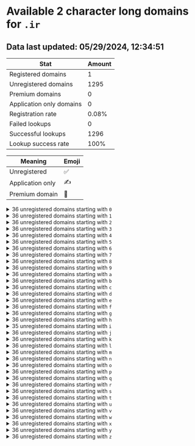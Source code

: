# Available 2 character long domains for `.ir`

## Data last updated: 05/29/2024, 12:34:51

|Stat|Amount|
|--|--|
|Registered domains|1|
|Unregistered domains|1295|
|Premium domains|0|
|Application only domains|0|
|Registration rate|0.08%|
|Failed lookups|0|
|Successful lookups|1296|
|Lookup success rate|100%|


|Meaning|Emoji|
|--|--|
|Unregistered|:white_check_mark:|
|Application only|:writing_hand:|
|Premium domain|:gem:|

<details>
<summary>36 unregistered domains starting with <bold><code>0</code></bold></summary>

|Type|Domain|
|--|--|
|:white_check_mark:|`00.ir`|
|:white_check_mark:|`01.ir`|
|:white_check_mark:|`02.ir`|
|:white_check_mark:|`03.ir`|
|:white_check_mark:|`04.ir`|
|:white_check_mark:|`05.ir`|
|:white_check_mark:|`06.ir`|
|:white_check_mark:|`07.ir`|
|:white_check_mark:|`08.ir`|
|:white_check_mark:|`09.ir`|
|:white_check_mark:|`0a.ir`|
|:white_check_mark:|`0b.ir`|
|:white_check_mark:|`0c.ir`|
|:white_check_mark:|`0d.ir`|
|:white_check_mark:|`0e.ir`|
|:white_check_mark:|`0f.ir`|
|:white_check_mark:|`0g.ir`|
|:white_check_mark:|`0h.ir`|
|:white_check_mark:|`0i.ir`|
|:white_check_mark:|`0j.ir`|
|:white_check_mark:|`0k.ir`|
|:white_check_mark:|`0l.ir`|
|:white_check_mark:|`0m.ir`|
|:white_check_mark:|`0n.ir`|
|:white_check_mark:|`0o.ir`|
|:white_check_mark:|`0p.ir`|
|:white_check_mark:|`0q.ir`|
|:white_check_mark:|`0r.ir`|
|:white_check_mark:|`0s.ir`|
|:white_check_mark:|`0t.ir`|
|:white_check_mark:|`0u.ir`|
|:white_check_mark:|`0v.ir`|
|:white_check_mark:|`0w.ir`|
|:white_check_mark:|`0x.ir`|
|:white_check_mark:|`0y.ir`|
|:white_check_mark:|`0z.ir`|
</details>
<details>
<summary>36 unregistered domains starting with <bold><code>1</code></bold></summary>

|Type|Domain|
|--|--|
|:white_check_mark:|`10.ir`|
|:white_check_mark:|`11.ir`|
|:white_check_mark:|`12.ir`|
|:white_check_mark:|`13.ir`|
|:white_check_mark:|`14.ir`|
|:white_check_mark:|`15.ir`|
|:white_check_mark:|`16.ir`|
|:white_check_mark:|`17.ir`|
|:white_check_mark:|`18.ir`|
|:white_check_mark:|`19.ir`|
|:white_check_mark:|`1a.ir`|
|:white_check_mark:|`1b.ir`|
|:white_check_mark:|`1c.ir`|
|:white_check_mark:|`1d.ir`|
|:white_check_mark:|`1e.ir`|
|:white_check_mark:|`1f.ir`|
|:white_check_mark:|`1g.ir`|
|:white_check_mark:|`1h.ir`|
|:white_check_mark:|`1i.ir`|
|:white_check_mark:|`1j.ir`|
|:white_check_mark:|`1k.ir`|
|:white_check_mark:|`1l.ir`|
|:white_check_mark:|`1m.ir`|
|:white_check_mark:|`1n.ir`|
|:white_check_mark:|`1o.ir`|
|:white_check_mark:|`1p.ir`|
|:white_check_mark:|`1q.ir`|
|:white_check_mark:|`1r.ir`|
|:white_check_mark:|`1s.ir`|
|:white_check_mark:|`1t.ir`|
|:white_check_mark:|`1u.ir`|
|:white_check_mark:|`1v.ir`|
|:white_check_mark:|`1w.ir`|
|:white_check_mark:|`1x.ir`|
|:white_check_mark:|`1y.ir`|
|:white_check_mark:|`1z.ir`|
</details>
<details>
<summary>36 unregistered domains starting with <bold><code>2</code></bold></summary>

|Type|Domain|
|--|--|
|:white_check_mark:|`20.ir`|
|:white_check_mark:|`21.ir`|
|:white_check_mark:|`22.ir`|
|:white_check_mark:|`23.ir`|
|:white_check_mark:|`24.ir`|
|:white_check_mark:|`25.ir`|
|:white_check_mark:|`26.ir`|
|:white_check_mark:|`27.ir`|
|:white_check_mark:|`28.ir`|
|:white_check_mark:|`29.ir`|
|:white_check_mark:|`2a.ir`|
|:white_check_mark:|`2b.ir`|
|:white_check_mark:|`2c.ir`|
|:white_check_mark:|`2d.ir`|
|:white_check_mark:|`2e.ir`|
|:white_check_mark:|`2f.ir`|
|:white_check_mark:|`2g.ir`|
|:white_check_mark:|`2h.ir`|
|:white_check_mark:|`2i.ir`|
|:white_check_mark:|`2j.ir`|
|:white_check_mark:|`2k.ir`|
|:white_check_mark:|`2l.ir`|
|:white_check_mark:|`2m.ir`|
|:white_check_mark:|`2n.ir`|
|:white_check_mark:|`2o.ir`|
|:white_check_mark:|`2p.ir`|
|:white_check_mark:|`2q.ir`|
|:white_check_mark:|`2r.ir`|
|:white_check_mark:|`2s.ir`|
|:white_check_mark:|`2t.ir`|
|:white_check_mark:|`2u.ir`|
|:white_check_mark:|`2v.ir`|
|:white_check_mark:|`2w.ir`|
|:white_check_mark:|`2x.ir`|
|:white_check_mark:|`2y.ir`|
|:white_check_mark:|`2z.ir`|
</details>
<details>
<summary>36 unregistered domains starting with <bold><code>3</code></bold></summary>

|Type|Domain|
|--|--|
|:white_check_mark:|`30.ir`|
|:white_check_mark:|`31.ir`|
|:white_check_mark:|`32.ir`|
|:white_check_mark:|`33.ir`|
|:white_check_mark:|`34.ir`|
|:white_check_mark:|`35.ir`|
|:white_check_mark:|`36.ir`|
|:white_check_mark:|`37.ir`|
|:white_check_mark:|`38.ir`|
|:white_check_mark:|`39.ir`|
|:white_check_mark:|`3a.ir`|
|:white_check_mark:|`3b.ir`|
|:white_check_mark:|`3c.ir`|
|:white_check_mark:|`3d.ir`|
|:white_check_mark:|`3e.ir`|
|:white_check_mark:|`3f.ir`|
|:white_check_mark:|`3g.ir`|
|:white_check_mark:|`3h.ir`|
|:white_check_mark:|`3i.ir`|
|:white_check_mark:|`3j.ir`|
|:white_check_mark:|`3k.ir`|
|:white_check_mark:|`3l.ir`|
|:white_check_mark:|`3m.ir`|
|:white_check_mark:|`3n.ir`|
|:white_check_mark:|`3o.ir`|
|:white_check_mark:|`3p.ir`|
|:white_check_mark:|`3q.ir`|
|:white_check_mark:|`3r.ir`|
|:white_check_mark:|`3s.ir`|
|:white_check_mark:|`3t.ir`|
|:white_check_mark:|`3u.ir`|
|:white_check_mark:|`3v.ir`|
|:white_check_mark:|`3w.ir`|
|:white_check_mark:|`3x.ir`|
|:white_check_mark:|`3y.ir`|
|:white_check_mark:|`3z.ir`|
</details>
<details>
<summary>36 unregistered domains starting with <bold><code>4</code></bold></summary>

|Type|Domain|
|--|--|
|:white_check_mark:|`40.ir`|
|:white_check_mark:|`41.ir`|
|:white_check_mark:|`42.ir`|
|:white_check_mark:|`43.ir`|
|:white_check_mark:|`44.ir`|
|:white_check_mark:|`45.ir`|
|:white_check_mark:|`46.ir`|
|:white_check_mark:|`47.ir`|
|:white_check_mark:|`48.ir`|
|:white_check_mark:|`49.ir`|
|:white_check_mark:|`4a.ir`|
|:white_check_mark:|`4b.ir`|
|:white_check_mark:|`4c.ir`|
|:white_check_mark:|`4d.ir`|
|:white_check_mark:|`4e.ir`|
|:white_check_mark:|`4f.ir`|
|:white_check_mark:|`4g.ir`|
|:white_check_mark:|`4h.ir`|
|:white_check_mark:|`4i.ir`|
|:white_check_mark:|`4j.ir`|
|:white_check_mark:|`4k.ir`|
|:white_check_mark:|`4l.ir`|
|:white_check_mark:|`4m.ir`|
|:white_check_mark:|`4n.ir`|
|:white_check_mark:|`4o.ir`|
|:white_check_mark:|`4p.ir`|
|:white_check_mark:|`4q.ir`|
|:white_check_mark:|`4r.ir`|
|:white_check_mark:|`4s.ir`|
|:white_check_mark:|`4t.ir`|
|:white_check_mark:|`4u.ir`|
|:white_check_mark:|`4v.ir`|
|:white_check_mark:|`4w.ir`|
|:white_check_mark:|`4x.ir`|
|:white_check_mark:|`4y.ir`|
|:white_check_mark:|`4z.ir`|
</details>
<details>
<summary>36 unregistered domains starting with <bold><code>5</code></bold></summary>

|Type|Domain|
|--|--|
|:white_check_mark:|`50.ir`|
|:white_check_mark:|`51.ir`|
|:white_check_mark:|`52.ir`|
|:white_check_mark:|`53.ir`|
|:white_check_mark:|`54.ir`|
|:white_check_mark:|`55.ir`|
|:white_check_mark:|`56.ir`|
|:white_check_mark:|`57.ir`|
|:white_check_mark:|`58.ir`|
|:white_check_mark:|`59.ir`|
|:white_check_mark:|`5a.ir`|
|:white_check_mark:|`5b.ir`|
|:white_check_mark:|`5c.ir`|
|:white_check_mark:|`5d.ir`|
|:white_check_mark:|`5e.ir`|
|:white_check_mark:|`5f.ir`|
|:white_check_mark:|`5g.ir`|
|:white_check_mark:|`5h.ir`|
|:white_check_mark:|`5i.ir`|
|:white_check_mark:|`5j.ir`|
|:white_check_mark:|`5k.ir`|
|:white_check_mark:|`5l.ir`|
|:white_check_mark:|`5m.ir`|
|:white_check_mark:|`5n.ir`|
|:white_check_mark:|`5o.ir`|
|:white_check_mark:|`5p.ir`|
|:white_check_mark:|`5q.ir`|
|:white_check_mark:|`5r.ir`|
|:white_check_mark:|`5s.ir`|
|:white_check_mark:|`5t.ir`|
|:white_check_mark:|`5u.ir`|
|:white_check_mark:|`5v.ir`|
|:white_check_mark:|`5w.ir`|
|:white_check_mark:|`5x.ir`|
|:white_check_mark:|`5y.ir`|
|:white_check_mark:|`5z.ir`|
</details>
<details>
<summary>36 unregistered domains starting with <bold><code>6</code></bold></summary>

|Type|Domain|
|--|--|
|:white_check_mark:|`60.ir`|
|:white_check_mark:|`61.ir`|
|:white_check_mark:|`62.ir`|
|:white_check_mark:|`63.ir`|
|:white_check_mark:|`64.ir`|
|:white_check_mark:|`65.ir`|
|:white_check_mark:|`66.ir`|
|:white_check_mark:|`67.ir`|
|:white_check_mark:|`68.ir`|
|:white_check_mark:|`69.ir`|
|:white_check_mark:|`6a.ir`|
|:white_check_mark:|`6b.ir`|
|:white_check_mark:|`6c.ir`|
|:white_check_mark:|`6d.ir`|
|:white_check_mark:|`6e.ir`|
|:white_check_mark:|`6f.ir`|
|:white_check_mark:|`6g.ir`|
|:white_check_mark:|`6h.ir`|
|:white_check_mark:|`6i.ir`|
|:white_check_mark:|`6j.ir`|
|:white_check_mark:|`6k.ir`|
|:white_check_mark:|`6l.ir`|
|:white_check_mark:|`6m.ir`|
|:white_check_mark:|`6n.ir`|
|:white_check_mark:|`6o.ir`|
|:white_check_mark:|`6p.ir`|
|:white_check_mark:|`6q.ir`|
|:white_check_mark:|`6r.ir`|
|:white_check_mark:|`6s.ir`|
|:white_check_mark:|`6t.ir`|
|:white_check_mark:|`6u.ir`|
|:white_check_mark:|`6v.ir`|
|:white_check_mark:|`6w.ir`|
|:white_check_mark:|`6x.ir`|
|:white_check_mark:|`6y.ir`|
|:white_check_mark:|`6z.ir`|
</details>
<details>
<summary>36 unregistered domains starting with <bold><code>7</code></bold></summary>

|Type|Domain|
|--|--|
|:white_check_mark:|`70.ir`|
|:white_check_mark:|`71.ir`|
|:white_check_mark:|`72.ir`|
|:white_check_mark:|`73.ir`|
|:white_check_mark:|`74.ir`|
|:white_check_mark:|`75.ir`|
|:white_check_mark:|`76.ir`|
|:white_check_mark:|`77.ir`|
|:white_check_mark:|`78.ir`|
|:white_check_mark:|`79.ir`|
|:white_check_mark:|`7a.ir`|
|:white_check_mark:|`7b.ir`|
|:white_check_mark:|`7c.ir`|
|:white_check_mark:|`7d.ir`|
|:white_check_mark:|`7e.ir`|
|:white_check_mark:|`7f.ir`|
|:white_check_mark:|`7g.ir`|
|:white_check_mark:|`7h.ir`|
|:white_check_mark:|`7i.ir`|
|:white_check_mark:|`7j.ir`|
|:white_check_mark:|`7k.ir`|
|:white_check_mark:|`7l.ir`|
|:white_check_mark:|`7m.ir`|
|:white_check_mark:|`7n.ir`|
|:white_check_mark:|`7o.ir`|
|:white_check_mark:|`7p.ir`|
|:white_check_mark:|`7q.ir`|
|:white_check_mark:|`7r.ir`|
|:white_check_mark:|`7s.ir`|
|:white_check_mark:|`7t.ir`|
|:white_check_mark:|`7u.ir`|
|:white_check_mark:|`7v.ir`|
|:white_check_mark:|`7w.ir`|
|:white_check_mark:|`7x.ir`|
|:white_check_mark:|`7y.ir`|
|:white_check_mark:|`7z.ir`|
</details>
<details>
<summary>36 unregistered domains starting with <bold><code>8</code></bold></summary>

|Type|Domain|
|--|--|
|:white_check_mark:|`80.ir`|
|:white_check_mark:|`81.ir`|
|:white_check_mark:|`82.ir`|
|:white_check_mark:|`83.ir`|
|:white_check_mark:|`84.ir`|
|:white_check_mark:|`85.ir`|
|:white_check_mark:|`86.ir`|
|:white_check_mark:|`87.ir`|
|:white_check_mark:|`88.ir`|
|:white_check_mark:|`89.ir`|
|:white_check_mark:|`8a.ir`|
|:white_check_mark:|`8b.ir`|
|:white_check_mark:|`8c.ir`|
|:white_check_mark:|`8d.ir`|
|:white_check_mark:|`8e.ir`|
|:white_check_mark:|`8f.ir`|
|:white_check_mark:|`8g.ir`|
|:white_check_mark:|`8h.ir`|
|:white_check_mark:|`8i.ir`|
|:white_check_mark:|`8j.ir`|
|:white_check_mark:|`8k.ir`|
|:white_check_mark:|`8l.ir`|
|:white_check_mark:|`8m.ir`|
|:white_check_mark:|`8n.ir`|
|:white_check_mark:|`8o.ir`|
|:white_check_mark:|`8p.ir`|
|:white_check_mark:|`8q.ir`|
|:white_check_mark:|`8r.ir`|
|:white_check_mark:|`8s.ir`|
|:white_check_mark:|`8t.ir`|
|:white_check_mark:|`8u.ir`|
|:white_check_mark:|`8v.ir`|
|:white_check_mark:|`8w.ir`|
|:white_check_mark:|`8x.ir`|
|:white_check_mark:|`8y.ir`|
|:white_check_mark:|`8z.ir`|
</details>
<details>
<summary>36 unregistered domains starting with <bold><code>9</code></bold></summary>

|Type|Domain|
|--|--|
|:white_check_mark:|`90.ir`|
|:white_check_mark:|`91.ir`|
|:white_check_mark:|`92.ir`|
|:white_check_mark:|`93.ir`|
|:white_check_mark:|`94.ir`|
|:white_check_mark:|`95.ir`|
|:white_check_mark:|`96.ir`|
|:white_check_mark:|`97.ir`|
|:white_check_mark:|`98.ir`|
|:white_check_mark:|`99.ir`|
|:white_check_mark:|`9a.ir`|
|:white_check_mark:|`9b.ir`|
|:white_check_mark:|`9c.ir`|
|:white_check_mark:|`9d.ir`|
|:white_check_mark:|`9e.ir`|
|:white_check_mark:|`9f.ir`|
|:white_check_mark:|`9g.ir`|
|:white_check_mark:|`9h.ir`|
|:white_check_mark:|`9i.ir`|
|:white_check_mark:|`9j.ir`|
|:white_check_mark:|`9k.ir`|
|:white_check_mark:|`9l.ir`|
|:white_check_mark:|`9m.ir`|
|:white_check_mark:|`9n.ir`|
|:white_check_mark:|`9o.ir`|
|:white_check_mark:|`9p.ir`|
|:white_check_mark:|`9q.ir`|
|:white_check_mark:|`9r.ir`|
|:white_check_mark:|`9s.ir`|
|:white_check_mark:|`9t.ir`|
|:white_check_mark:|`9u.ir`|
|:white_check_mark:|`9v.ir`|
|:white_check_mark:|`9w.ir`|
|:white_check_mark:|`9x.ir`|
|:white_check_mark:|`9y.ir`|
|:white_check_mark:|`9z.ir`|
</details>
<details>
<summary>36 unregistered domains starting with <bold><code>a</code></bold></summary>

|Type|Domain|
|--|--|
|:white_check_mark:|`a0.ir`|
|:white_check_mark:|`a1.ir`|
|:white_check_mark:|`a2.ir`|
|:white_check_mark:|`a3.ir`|
|:white_check_mark:|`a4.ir`|
|:white_check_mark:|`a5.ir`|
|:white_check_mark:|`a6.ir`|
|:white_check_mark:|`a7.ir`|
|:white_check_mark:|`a8.ir`|
|:white_check_mark:|`a9.ir`|
|:white_check_mark:|`aa.ir`|
|:white_check_mark:|`ab.ir`|
|:white_check_mark:|`ac.ir`|
|:white_check_mark:|`ad.ir`|
|:white_check_mark:|`ae.ir`|
|:white_check_mark:|`af.ir`|
|:white_check_mark:|`ag.ir`|
|:white_check_mark:|`ah.ir`|
|:white_check_mark:|`ai.ir`|
|:white_check_mark:|`aj.ir`|
|:white_check_mark:|`ak.ir`|
|:white_check_mark:|`al.ir`|
|:white_check_mark:|`am.ir`|
|:white_check_mark:|`an.ir`|
|:white_check_mark:|`ao.ir`|
|:white_check_mark:|`ap.ir`|
|:white_check_mark:|`aq.ir`|
|:white_check_mark:|`ar.ir`|
|:white_check_mark:|`as.ir`|
|:white_check_mark:|`at.ir`|
|:white_check_mark:|`au.ir`|
|:white_check_mark:|`av.ir`|
|:white_check_mark:|`aw.ir`|
|:white_check_mark:|`ax.ir`|
|:white_check_mark:|`ay.ir`|
|:white_check_mark:|`az.ir`|
</details>
<details>
<summary>36 unregistered domains starting with <bold><code>b</code></bold></summary>

|Type|Domain|
|--|--|
|:white_check_mark:|`b0.ir`|
|:white_check_mark:|`b1.ir`|
|:white_check_mark:|`b2.ir`|
|:white_check_mark:|`b3.ir`|
|:white_check_mark:|`b4.ir`|
|:white_check_mark:|`b5.ir`|
|:white_check_mark:|`b6.ir`|
|:white_check_mark:|`b7.ir`|
|:white_check_mark:|`b8.ir`|
|:white_check_mark:|`b9.ir`|
|:white_check_mark:|`ba.ir`|
|:white_check_mark:|`bb.ir`|
|:white_check_mark:|`bc.ir`|
|:white_check_mark:|`bd.ir`|
|:white_check_mark:|`be.ir`|
|:white_check_mark:|`bf.ir`|
|:white_check_mark:|`bg.ir`|
|:white_check_mark:|`bh.ir`|
|:white_check_mark:|`bi.ir`|
|:white_check_mark:|`bj.ir`|
|:white_check_mark:|`bk.ir`|
|:white_check_mark:|`bl.ir`|
|:white_check_mark:|`bm.ir`|
|:white_check_mark:|`bn.ir`|
|:white_check_mark:|`bo.ir`|
|:white_check_mark:|`bp.ir`|
|:white_check_mark:|`bq.ir`|
|:white_check_mark:|`br.ir`|
|:white_check_mark:|`bs.ir`|
|:white_check_mark:|`bt.ir`|
|:white_check_mark:|`bu.ir`|
|:white_check_mark:|`bv.ir`|
|:white_check_mark:|`bw.ir`|
|:white_check_mark:|`bx.ir`|
|:white_check_mark:|`by.ir`|
|:white_check_mark:|`bz.ir`|
</details>
<details>
<summary>36 unregistered domains starting with <bold><code>c</code></bold></summary>

|Type|Domain|
|--|--|
|:white_check_mark:|`c0.ir`|
|:white_check_mark:|`c1.ir`|
|:white_check_mark:|`c2.ir`|
|:white_check_mark:|`c3.ir`|
|:white_check_mark:|`c4.ir`|
|:white_check_mark:|`c5.ir`|
|:white_check_mark:|`c6.ir`|
|:white_check_mark:|`c7.ir`|
|:white_check_mark:|`c8.ir`|
|:white_check_mark:|`c9.ir`|
|:white_check_mark:|`ca.ir`|
|:white_check_mark:|`cb.ir`|
|:white_check_mark:|`cc.ir`|
|:white_check_mark:|`cd.ir`|
|:white_check_mark:|`ce.ir`|
|:white_check_mark:|`cf.ir`|
|:white_check_mark:|`cg.ir`|
|:white_check_mark:|`ch.ir`|
|:white_check_mark:|`ci.ir`|
|:white_check_mark:|`cj.ir`|
|:white_check_mark:|`ck.ir`|
|:white_check_mark:|`cl.ir`|
|:white_check_mark:|`cm.ir`|
|:white_check_mark:|`cn.ir`|
|:white_check_mark:|`co.ir`|
|:white_check_mark:|`cp.ir`|
|:white_check_mark:|`cq.ir`|
|:white_check_mark:|`cr.ir`|
|:white_check_mark:|`cs.ir`|
|:white_check_mark:|`ct.ir`|
|:white_check_mark:|`cu.ir`|
|:white_check_mark:|`cv.ir`|
|:white_check_mark:|`cw.ir`|
|:white_check_mark:|`cx.ir`|
|:white_check_mark:|`cy.ir`|
|:white_check_mark:|`cz.ir`|
</details>
<details>
<summary>36 unregistered domains starting with <bold><code>d</code></bold></summary>

|Type|Domain|
|--|--|
|:white_check_mark:|`d0.ir`|
|:white_check_mark:|`d1.ir`|
|:white_check_mark:|`d2.ir`|
|:white_check_mark:|`d3.ir`|
|:white_check_mark:|`d4.ir`|
|:white_check_mark:|`d5.ir`|
|:white_check_mark:|`d6.ir`|
|:white_check_mark:|`d7.ir`|
|:white_check_mark:|`d8.ir`|
|:white_check_mark:|`d9.ir`|
|:white_check_mark:|`da.ir`|
|:white_check_mark:|`db.ir`|
|:white_check_mark:|`dc.ir`|
|:white_check_mark:|`dd.ir`|
|:white_check_mark:|`de.ir`|
|:white_check_mark:|`df.ir`|
|:white_check_mark:|`dg.ir`|
|:white_check_mark:|`dh.ir`|
|:white_check_mark:|`di.ir`|
|:white_check_mark:|`dj.ir`|
|:white_check_mark:|`dk.ir`|
|:white_check_mark:|`dl.ir`|
|:white_check_mark:|`dm.ir`|
|:white_check_mark:|`dn.ir`|
|:white_check_mark:|`do.ir`|
|:white_check_mark:|`dp.ir`|
|:white_check_mark:|`dq.ir`|
|:white_check_mark:|`dr.ir`|
|:white_check_mark:|`ds.ir`|
|:white_check_mark:|`dt.ir`|
|:white_check_mark:|`du.ir`|
|:white_check_mark:|`dv.ir`|
|:white_check_mark:|`dw.ir`|
|:white_check_mark:|`dx.ir`|
|:white_check_mark:|`dy.ir`|
|:white_check_mark:|`dz.ir`|
</details>
<details>
<summary>36 unregistered domains starting with <bold><code>e</code></bold></summary>

|Type|Domain|
|--|--|
|:white_check_mark:|`e0.ir`|
|:white_check_mark:|`e1.ir`|
|:white_check_mark:|`e2.ir`|
|:white_check_mark:|`e3.ir`|
|:white_check_mark:|`e4.ir`|
|:white_check_mark:|`e5.ir`|
|:white_check_mark:|`e6.ir`|
|:white_check_mark:|`e7.ir`|
|:white_check_mark:|`e8.ir`|
|:white_check_mark:|`e9.ir`|
|:white_check_mark:|`ea.ir`|
|:white_check_mark:|`eb.ir`|
|:white_check_mark:|`ec.ir`|
|:white_check_mark:|`ed.ir`|
|:white_check_mark:|`ee.ir`|
|:white_check_mark:|`ef.ir`|
|:white_check_mark:|`eg.ir`|
|:white_check_mark:|`eh.ir`|
|:white_check_mark:|`ei.ir`|
|:white_check_mark:|`ej.ir`|
|:white_check_mark:|`ek.ir`|
|:white_check_mark:|`el.ir`|
|:white_check_mark:|`em.ir`|
|:white_check_mark:|`en.ir`|
|:white_check_mark:|`eo.ir`|
|:white_check_mark:|`ep.ir`|
|:white_check_mark:|`eq.ir`|
|:white_check_mark:|`er.ir`|
|:white_check_mark:|`es.ir`|
|:white_check_mark:|`et.ir`|
|:white_check_mark:|`eu.ir`|
|:white_check_mark:|`ev.ir`|
|:white_check_mark:|`ew.ir`|
|:white_check_mark:|`ex.ir`|
|:white_check_mark:|`ey.ir`|
|:white_check_mark:|`ez.ir`|
</details>
<details>
<summary>36 unregistered domains starting with <bold><code>f</code></bold></summary>

|Type|Domain|
|--|--|
|:white_check_mark:|`f0.ir`|
|:white_check_mark:|`f1.ir`|
|:white_check_mark:|`f2.ir`|
|:white_check_mark:|`f3.ir`|
|:white_check_mark:|`f4.ir`|
|:white_check_mark:|`f5.ir`|
|:white_check_mark:|`f6.ir`|
|:white_check_mark:|`f7.ir`|
|:white_check_mark:|`f8.ir`|
|:white_check_mark:|`f9.ir`|
|:white_check_mark:|`fa.ir`|
|:white_check_mark:|`fb.ir`|
|:white_check_mark:|`fc.ir`|
|:white_check_mark:|`fd.ir`|
|:white_check_mark:|`fe.ir`|
|:white_check_mark:|`ff.ir`|
|:white_check_mark:|`fg.ir`|
|:white_check_mark:|`fh.ir`|
|:white_check_mark:|`fi.ir`|
|:white_check_mark:|`fj.ir`|
|:white_check_mark:|`fk.ir`|
|:white_check_mark:|`fl.ir`|
|:white_check_mark:|`fm.ir`|
|:white_check_mark:|`fn.ir`|
|:white_check_mark:|`fo.ir`|
|:white_check_mark:|`fp.ir`|
|:white_check_mark:|`fq.ir`|
|:white_check_mark:|`fr.ir`|
|:white_check_mark:|`fs.ir`|
|:white_check_mark:|`ft.ir`|
|:white_check_mark:|`fu.ir`|
|:white_check_mark:|`fv.ir`|
|:white_check_mark:|`fw.ir`|
|:white_check_mark:|`fx.ir`|
|:white_check_mark:|`fy.ir`|
|:white_check_mark:|`fz.ir`|
</details>
<details>
<summary>36 unregistered domains starting with <bold><code>g</code></bold></summary>

|Type|Domain|
|--|--|
|:white_check_mark:|`g0.ir`|
|:white_check_mark:|`g1.ir`|
|:white_check_mark:|`g2.ir`|
|:white_check_mark:|`g3.ir`|
|:white_check_mark:|`g4.ir`|
|:white_check_mark:|`g5.ir`|
|:white_check_mark:|`g6.ir`|
|:white_check_mark:|`g7.ir`|
|:white_check_mark:|`g8.ir`|
|:white_check_mark:|`g9.ir`|
|:white_check_mark:|`ga.ir`|
|:white_check_mark:|`gb.ir`|
|:white_check_mark:|`gc.ir`|
|:white_check_mark:|`gd.ir`|
|:white_check_mark:|`ge.ir`|
|:white_check_mark:|`gf.ir`|
|:white_check_mark:|`gg.ir`|
|:white_check_mark:|`gh.ir`|
|:white_check_mark:|`gi.ir`|
|:white_check_mark:|`gj.ir`|
|:white_check_mark:|`gk.ir`|
|:white_check_mark:|`gl.ir`|
|:white_check_mark:|`gm.ir`|
|:white_check_mark:|`gn.ir`|
|:white_check_mark:|`go.ir`|
|:white_check_mark:|`gp.ir`|
|:white_check_mark:|`gq.ir`|
|:white_check_mark:|`gr.ir`|
|:white_check_mark:|`gs.ir`|
|:white_check_mark:|`gt.ir`|
|:white_check_mark:|`gu.ir`|
|:white_check_mark:|`gv.ir`|
|:white_check_mark:|`gw.ir`|
|:white_check_mark:|`gx.ir`|
|:white_check_mark:|`gy.ir`|
|:white_check_mark:|`gz.ir`|
</details>
<details>
<summary>36 unregistered domains starting with <bold><code>h</code></bold></summary>

|Type|Domain|
|--|--|
|:white_check_mark:|`h0.ir`|
|:white_check_mark:|`h1.ir`|
|:white_check_mark:|`h2.ir`|
|:white_check_mark:|`h3.ir`|
|:white_check_mark:|`h4.ir`|
|:white_check_mark:|`h5.ir`|
|:white_check_mark:|`h6.ir`|
|:white_check_mark:|`h7.ir`|
|:white_check_mark:|`h8.ir`|
|:white_check_mark:|`h9.ir`|
|:white_check_mark:|`ha.ir`|
|:white_check_mark:|`hb.ir`|
|:white_check_mark:|`hc.ir`|
|:white_check_mark:|`hd.ir`|
|:white_check_mark:|`he.ir`|
|:white_check_mark:|`hf.ir`|
|:white_check_mark:|`hg.ir`|
|:white_check_mark:|`hh.ir`|
|:white_check_mark:|`hi.ir`|
|:white_check_mark:|`hj.ir`|
|:white_check_mark:|`hk.ir`|
|:white_check_mark:|`hl.ir`|
|:white_check_mark:|`hm.ir`|
|:white_check_mark:|`hn.ir`|
|:white_check_mark:|`ho.ir`|
|:white_check_mark:|`hp.ir`|
|:white_check_mark:|`hq.ir`|
|:white_check_mark:|`hr.ir`|
|:white_check_mark:|`hs.ir`|
|:white_check_mark:|`ht.ir`|
|:white_check_mark:|`hu.ir`|
|:white_check_mark:|`hv.ir`|
|:white_check_mark:|`hw.ir`|
|:white_check_mark:|`hx.ir`|
|:white_check_mark:|`hy.ir`|
|:white_check_mark:|`hz.ir`|
</details>
<details>
<summary>35 unregistered domains starting with <bold><code>i</code></bold></summary>

|Type|Domain|
|--|--|
|:white_check_mark:|`i0.ir`|
|:white_check_mark:|`i1.ir`|
|:white_check_mark:|`i2.ir`|
|:white_check_mark:|`i3.ir`|
|:white_check_mark:|`i4.ir`|
|:white_check_mark:|`i5.ir`|
|:white_check_mark:|`i6.ir`|
|:white_check_mark:|`i7.ir`|
|:white_check_mark:|`i8.ir`|
|:white_check_mark:|`i9.ir`|
|:white_check_mark:|`ia.ir`|
|:white_check_mark:|`ib.ir`|
|:white_check_mark:|`ic.ir`|
|:white_check_mark:|`id.ir`|
|:white_check_mark:|`ie.ir`|
|:white_check_mark:|`if.ir`|
|:white_check_mark:|`ig.ir`|
|:white_check_mark:|`ih.ir`|
|:white_check_mark:|`ii.ir`|
|:white_check_mark:|`ij.ir`|
|:white_check_mark:|`ik.ir`|
|:white_check_mark:|`il.ir`|
|:white_check_mark:|`im.ir`|
|:white_check_mark:|`in.ir`|
|:white_check_mark:|`io.ir`|
|:white_check_mark:|`ip.ir`|
|:white_check_mark:|`iq.ir`|
|:white_check_mark:|`is.ir`|
|:white_check_mark:|`it.ir`|
|:white_check_mark:|`iu.ir`|
|:white_check_mark:|`iv.ir`|
|:white_check_mark:|`iw.ir`|
|:white_check_mark:|`ix.ir`|
|:white_check_mark:|`iy.ir`|
|:white_check_mark:|`iz.ir`|
</details>
<details>
<summary>36 unregistered domains starting with <bold><code>j</code></bold></summary>

|Type|Domain|
|--|--|
|:white_check_mark:|`j0.ir`|
|:white_check_mark:|`j1.ir`|
|:white_check_mark:|`j2.ir`|
|:white_check_mark:|`j3.ir`|
|:white_check_mark:|`j4.ir`|
|:white_check_mark:|`j5.ir`|
|:white_check_mark:|`j6.ir`|
|:white_check_mark:|`j7.ir`|
|:white_check_mark:|`j8.ir`|
|:white_check_mark:|`j9.ir`|
|:white_check_mark:|`ja.ir`|
|:white_check_mark:|`jb.ir`|
|:white_check_mark:|`jc.ir`|
|:white_check_mark:|`jd.ir`|
|:white_check_mark:|`je.ir`|
|:white_check_mark:|`jf.ir`|
|:white_check_mark:|`jg.ir`|
|:white_check_mark:|`jh.ir`|
|:white_check_mark:|`ji.ir`|
|:white_check_mark:|`jj.ir`|
|:white_check_mark:|`jk.ir`|
|:white_check_mark:|`jl.ir`|
|:white_check_mark:|`jm.ir`|
|:white_check_mark:|`jn.ir`|
|:white_check_mark:|`jo.ir`|
|:white_check_mark:|`jp.ir`|
|:white_check_mark:|`jq.ir`|
|:white_check_mark:|`jr.ir`|
|:white_check_mark:|`js.ir`|
|:white_check_mark:|`jt.ir`|
|:white_check_mark:|`ju.ir`|
|:white_check_mark:|`jv.ir`|
|:white_check_mark:|`jw.ir`|
|:white_check_mark:|`jx.ir`|
|:white_check_mark:|`jy.ir`|
|:white_check_mark:|`jz.ir`|
</details>
<details>
<summary>36 unregistered domains starting with <bold><code>k</code></bold></summary>

|Type|Domain|
|--|--|
|:white_check_mark:|`k0.ir`|
|:white_check_mark:|`k1.ir`|
|:white_check_mark:|`k2.ir`|
|:white_check_mark:|`k3.ir`|
|:white_check_mark:|`k4.ir`|
|:white_check_mark:|`k5.ir`|
|:white_check_mark:|`k6.ir`|
|:white_check_mark:|`k7.ir`|
|:white_check_mark:|`k8.ir`|
|:white_check_mark:|`k9.ir`|
|:white_check_mark:|`ka.ir`|
|:white_check_mark:|`kb.ir`|
|:white_check_mark:|`kc.ir`|
|:white_check_mark:|`kd.ir`|
|:white_check_mark:|`ke.ir`|
|:white_check_mark:|`kf.ir`|
|:white_check_mark:|`kg.ir`|
|:white_check_mark:|`kh.ir`|
|:white_check_mark:|`ki.ir`|
|:white_check_mark:|`kj.ir`|
|:white_check_mark:|`kk.ir`|
|:white_check_mark:|`kl.ir`|
|:white_check_mark:|`km.ir`|
|:white_check_mark:|`kn.ir`|
|:white_check_mark:|`ko.ir`|
|:white_check_mark:|`kp.ir`|
|:white_check_mark:|`kq.ir`|
|:white_check_mark:|`kr.ir`|
|:white_check_mark:|`ks.ir`|
|:white_check_mark:|`kt.ir`|
|:white_check_mark:|`ku.ir`|
|:white_check_mark:|`kv.ir`|
|:white_check_mark:|`kw.ir`|
|:white_check_mark:|`kx.ir`|
|:white_check_mark:|`ky.ir`|
|:white_check_mark:|`kz.ir`|
</details>
<details>
<summary>36 unregistered domains starting with <bold><code>l</code></bold></summary>

|Type|Domain|
|--|--|
|:white_check_mark:|`l0.ir`|
|:white_check_mark:|`l1.ir`|
|:white_check_mark:|`l2.ir`|
|:white_check_mark:|`l3.ir`|
|:white_check_mark:|`l4.ir`|
|:white_check_mark:|`l5.ir`|
|:white_check_mark:|`l6.ir`|
|:white_check_mark:|`l7.ir`|
|:white_check_mark:|`l8.ir`|
|:white_check_mark:|`l9.ir`|
|:white_check_mark:|`la.ir`|
|:white_check_mark:|`lb.ir`|
|:white_check_mark:|`lc.ir`|
|:white_check_mark:|`ld.ir`|
|:white_check_mark:|`le.ir`|
|:white_check_mark:|`lf.ir`|
|:white_check_mark:|`lg.ir`|
|:white_check_mark:|`lh.ir`|
|:white_check_mark:|`li.ir`|
|:white_check_mark:|`lj.ir`|
|:white_check_mark:|`lk.ir`|
|:white_check_mark:|`ll.ir`|
|:white_check_mark:|`lm.ir`|
|:white_check_mark:|`ln.ir`|
|:white_check_mark:|`lo.ir`|
|:white_check_mark:|`lp.ir`|
|:white_check_mark:|`lq.ir`|
|:white_check_mark:|`lr.ir`|
|:white_check_mark:|`ls.ir`|
|:white_check_mark:|`lt.ir`|
|:white_check_mark:|`lu.ir`|
|:white_check_mark:|`lv.ir`|
|:white_check_mark:|`lw.ir`|
|:white_check_mark:|`lx.ir`|
|:white_check_mark:|`ly.ir`|
|:white_check_mark:|`lz.ir`|
</details>
<details>
<summary>36 unregistered domains starting with <bold><code>m</code></bold></summary>

|Type|Domain|
|--|--|
|:white_check_mark:|`m0.ir`|
|:white_check_mark:|`m1.ir`|
|:white_check_mark:|`m2.ir`|
|:white_check_mark:|`m3.ir`|
|:white_check_mark:|`m4.ir`|
|:white_check_mark:|`m5.ir`|
|:white_check_mark:|`m6.ir`|
|:white_check_mark:|`m7.ir`|
|:white_check_mark:|`m8.ir`|
|:white_check_mark:|`m9.ir`|
|:white_check_mark:|`ma.ir`|
|:white_check_mark:|`mb.ir`|
|:white_check_mark:|`mc.ir`|
|:white_check_mark:|`md.ir`|
|:white_check_mark:|`me.ir`|
|:white_check_mark:|`mf.ir`|
|:white_check_mark:|`mg.ir`|
|:white_check_mark:|`mh.ir`|
|:white_check_mark:|`mi.ir`|
|:white_check_mark:|`mj.ir`|
|:white_check_mark:|`mk.ir`|
|:white_check_mark:|`ml.ir`|
|:white_check_mark:|`mm.ir`|
|:white_check_mark:|`mn.ir`|
|:white_check_mark:|`mo.ir`|
|:white_check_mark:|`mp.ir`|
|:white_check_mark:|`mq.ir`|
|:white_check_mark:|`mr.ir`|
|:white_check_mark:|`ms.ir`|
|:white_check_mark:|`mt.ir`|
|:white_check_mark:|`mu.ir`|
|:white_check_mark:|`mv.ir`|
|:white_check_mark:|`mw.ir`|
|:white_check_mark:|`mx.ir`|
|:white_check_mark:|`my.ir`|
|:white_check_mark:|`mz.ir`|
</details>
<details>
<summary>36 unregistered domains starting with <bold><code>n</code></bold></summary>

|Type|Domain|
|--|--|
|:white_check_mark:|`n0.ir`|
|:white_check_mark:|`n1.ir`|
|:white_check_mark:|`n2.ir`|
|:white_check_mark:|`n3.ir`|
|:white_check_mark:|`n4.ir`|
|:white_check_mark:|`n5.ir`|
|:white_check_mark:|`n6.ir`|
|:white_check_mark:|`n7.ir`|
|:white_check_mark:|`n8.ir`|
|:white_check_mark:|`n9.ir`|
|:white_check_mark:|`na.ir`|
|:white_check_mark:|`nb.ir`|
|:white_check_mark:|`nc.ir`|
|:white_check_mark:|`nd.ir`|
|:white_check_mark:|`ne.ir`|
|:white_check_mark:|`nf.ir`|
|:white_check_mark:|`ng.ir`|
|:white_check_mark:|`nh.ir`|
|:white_check_mark:|`ni.ir`|
|:white_check_mark:|`nj.ir`|
|:white_check_mark:|`nk.ir`|
|:white_check_mark:|`nl.ir`|
|:white_check_mark:|`nm.ir`|
|:white_check_mark:|`nn.ir`|
|:white_check_mark:|`no.ir`|
|:white_check_mark:|`np.ir`|
|:white_check_mark:|`nq.ir`|
|:white_check_mark:|`nr.ir`|
|:white_check_mark:|`ns.ir`|
|:white_check_mark:|`nt.ir`|
|:white_check_mark:|`nu.ir`|
|:white_check_mark:|`nv.ir`|
|:white_check_mark:|`nw.ir`|
|:white_check_mark:|`nx.ir`|
|:white_check_mark:|`ny.ir`|
|:white_check_mark:|`nz.ir`|
</details>
<details>
<summary>36 unregistered domains starting with <bold><code>o</code></bold></summary>

|Type|Domain|
|--|--|
|:white_check_mark:|`o0.ir`|
|:white_check_mark:|`o1.ir`|
|:white_check_mark:|`o2.ir`|
|:white_check_mark:|`o3.ir`|
|:white_check_mark:|`o4.ir`|
|:white_check_mark:|`o5.ir`|
|:white_check_mark:|`o6.ir`|
|:white_check_mark:|`o7.ir`|
|:white_check_mark:|`o8.ir`|
|:white_check_mark:|`o9.ir`|
|:white_check_mark:|`oa.ir`|
|:white_check_mark:|`ob.ir`|
|:white_check_mark:|`oc.ir`|
|:white_check_mark:|`od.ir`|
|:white_check_mark:|`oe.ir`|
|:white_check_mark:|`of.ir`|
|:white_check_mark:|`og.ir`|
|:white_check_mark:|`oh.ir`|
|:white_check_mark:|`oi.ir`|
|:white_check_mark:|`oj.ir`|
|:white_check_mark:|`ok.ir`|
|:white_check_mark:|`ol.ir`|
|:white_check_mark:|`om.ir`|
|:white_check_mark:|`on.ir`|
|:white_check_mark:|`oo.ir`|
|:white_check_mark:|`op.ir`|
|:white_check_mark:|`oq.ir`|
|:white_check_mark:|`or.ir`|
|:white_check_mark:|`os.ir`|
|:white_check_mark:|`ot.ir`|
|:white_check_mark:|`ou.ir`|
|:white_check_mark:|`ov.ir`|
|:white_check_mark:|`ow.ir`|
|:white_check_mark:|`ox.ir`|
|:white_check_mark:|`oy.ir`|
|:white_check_mark:|`oz.ir`|
</details>
<details>
<summary>36 unregistered domains starting with <bold><code>p</code></bold></summary>

|Type|Domain|
|--|--|
|:white_check_mark:|`p0.ir`|
|:white_check_mark:|`p1.ir`|
|:white_check_mark:|`p2.ir`|
|:white_check_mark:|`p3.ir`|
|:white_check_mark:|`p4.ir`|
|:white_check_mark:|`p5.ir`|
|:white_check_mark:|`p6.ir`|
|:white_check_mark:|`p7.ir`|
|:white_check_mark:|`p8.ir`|
|:white_check_mark:|`p9.ir`|
|:white_check_mark:|`pa.ir`|
|:white_check_mark:|`pb.ir`|
|:white_check_mark:|`pc.ir`|
|:white_check_mark:|`pd.ir`|
|:white_check_mark:|`pe.ir`|
|:white_check_mark:|`pf.ir`|
|:white_check_mark:|`pg.ir`|
|:white_check_mark:|`ph.ir`|
|:white_check_mark:|`pi.ir`|
|:white_check_mark:|`pj.ir`|
|:white_check_mark:|`pk.ir`|
|:white_check_mark:|`pl.ir`|
|:white_check_mark:|`pm.ir`|
|:white_check_mark:|`pn.ir`|
|:white_check_mark:|`po.ir`|
|:white_check_mark:|`pp.ir`|
|:white_check_mark:|`pq.ir`|
|:white_check_mark:|`pr.ir`|
|:white_check_mark:|`ps.ir`|
|:white_check_mark:|`pt.ir`|
|:white_check_mark:|`pu.ir`|
|:white_check_mark:|`pv.ir`|
|:white_check_mark:|`pw.ir`|
|:white_check_mark:|`px.ir`|
|:white_check_mark:|`py.ir`|
|:white_check_mark:|`pz.ir`|
</details>
<details>
<summary>36 unregistered domains starting with <bold><code>q</code></bold></summary>

|Type|Domain|
|--|--|
|:white_check_mark:|`q0.ir`|
|:white_check_mark:|`q1.ir`|
|:white_check_mark:|`q2.ir`|
|:white_check_mark:|`q3.ir`|
|:white_check_mark:|`q4.ir`|
|:white_check_mark:|`q5.ir`|
|:white_check_mark:|`q6.ir`|
|:white_check_mark:|`q7.ir`|
|:white_check_mark:|`q8.ir`|
|:white_check_mark:|`q9.ir`|
|:white_check_mark:|`qa.ir`|
|:white_check_mark:|`qb.ir`|
|:white_check_mark:|`qc.ir`|
|:white_check_mark:|`qd.ir`|
|:white_check_mark:|`qe.ir`|
|:white_check_mark:|`qf.ir`|
|:white_check_mark:|`qg.ir`|
|:white_check_mark:|`qh.ir`|
|:white_check_mark:|`qi.ir`|
|:white_check_mark:|`qj.ir`|
|:white_check_mark:|`qk.ir`|
|:white_check_mark:|`ql.ir`|
|:white_check_mark:|`qm.ir`|
|:white_check_mark:|`qn.ir`|
|:white_check_mark:|`qo.ir`|
|:white_check_mark:|`qp.ir`|
|:white_check_mark:|`qq.ir`|
|:white_check_mark:|`qr.ir`|
|:white_check_mark:|`qs.ir`|
|:white_check_mark:|`qt.ir`|
|:white_check_mark:|`qu.ir`|
|:white_check_mark:|`qv.ir`|
|:white_check_mark:|`qw.ir`|
|:white_check_mark:|`qx.ir`|
|:white_check_mark:|`qy.ir`|
|:white_check_mark:|`qz.ir`|
</details>
<details>
<summary>36 unregistered domains starting with <bold><code>r</code></bold></summary>

|Type|Domain|
|--|--|
|:white_check_mark:|`r0.ir`|
|:white_check_mark:|`r1.ir`|
|:white_check_mark:|`r2.ir`|
|:white_check_mark:|`r3.ir`|
|:white_check_mark:|`r4.ir`|
|:white_check_mark:|`r5.ir`|
|:white_check_mark:|`r6.ir`|
|:white_check_mark:|`r7.ir`|
|:white_check_mark:|`r8.ir`|
|:white_check_mark:|`r9.ir`|
|:white_check_mark:|`ra.ir`|
|:white_check_mark:|`rb.ir`|
|:white_check_mark:|`rc.ir`|
|:white_check_mark:|`rd.ir`|
|:white_check_mark:|`re.ir`|
|:white_check_mark:|`rf.ir`|
|:white_check_mark:|`rg.ir`|
|:white_check_mark:|`rh.ir`|
|:white_check_mark:|`ri.ir`|
|:white_check_mark:|`rj.ir`|
|:white_check_mark:|`rk.ir`|
|:white_check_mark:|`rl.ir`|
|:white_check_mark:|`rm.ir`|
|:white_check_mark:|`rn.ir`|
|:white_check_mark:|`ro.ir`|
|:white_check_mark:|`rp.ir`|
|:white_check_mark:|`rq.ir`|
|:white_check_mark:|`rr.ir`|
|:white_check_mark:|`rs.ir`|
|:white_check_mark:|`rt.ir`|
|:white_check_mark:|`ru.ir`|
|:white_check_mark:|`rv.ir`|
|:white_check_mark:|`rw.ir`|
|:white_check_mark:|`rx.ir`|
|:white_check_mark:|`ry.ir`|
|:white_check_mark:|`rz.ir`|
</details>
<details>
<summary>36 unregistered domains starting with <bold><code>s</code></bold></summary>

|Type|Domain|
|--|--|
|:white_check_mark:|`s0.ir`|
|:white_check_mark:|`s1.ir`|
|:white_check_mark:|`s2.ir`|
|:white_check_mark:|`s3.ir`|
|:white_check_mark:|`s4.ir`|
|:white_check_mark:|`s5.ir`|
|:white_check_mark:|`s6.ir`|
|:white_check_mark:|`s7.ir`|
|:white_check_mark:|`s8.ir`|
|:white_check_mark:|`s9.ir`|
|:white_check_mark:|`sa.ir`|
|:white_check_mark:|`sb.ir`|
|:white_check_mark:|`sc.ir`|
|:white_check_mark:|`sd.ir`|
|:white_check_mark:|`se.ir`|
|:white_check_mark:|`sf.ir`|
|:white_check_mark:|`sg.ir`|
|:white_check_mark:|`sh.ir`|
|:white_check_mark:|`si.ir`|
|:white_check_mark:|`sj.ir`|
|:white_check_mark:|`sk.ir`|
|:white_check_mark:|`sl.ir`|
|:white_check_mark:|`sm.ir`|
|:white_check_mark:|`sn.ir`|
|:white_check_mark:|`so.ir`|
|:white_check_mark:|`sp.ir`|
|:white_check_mark:|`sq.ir`|
|:white_check_mark:|`sr.ir`|
|:white_check_mark:|`ss.ir`|
|:white_check_mark:|`st.ir`|
|:white_check_mark:|`su.ir`|
|:white_check_mark:|`sv.ir`|
|:white_check_mark:|`sw.ir`|
|:white_check_mark:|`sx.ir`|
|:white_check_mark:|`sy.ir`|
|:white_check_mark:|`sz.ir`|
</details>
<details>
<summary>36 unregistered domains starting with <bold><code>t</code></bold></summary>

|Type|Domain|
|--|--|
|:white_check_mark:|`t0.ir`|
|:white_check_mark:|`t1.ir`|
|:white_check_mark:|`t2.ir`|
|:white_check_mark:|`t3.ir`|
|:white_check_mark:|`t4.ir`|
|:white_check_mark:|`t5.ir`|
|:white_check_mark:|`t6.ir`|
|:white_check_mark:|`t7.ir`|
|:white_check_mark:|`t8.ir`|
|:white_check_mark:|`t9.ir`|
|:white_check_mark:|`ta.ir`|
|:white_check_mark:|`tb.ir`|
|:white_check_mark:|`tc.ir`|
|:white_check_mark:|`td.ir`|
|:white_check_mark:|`te.ir`|
|:white_check_mark:|`tf.ir`|
|:white_check_mark:|`tg.ir`|
|:white_check_mark:|`th.ir`|
|:white_check_mark:|`ti.ir`|
|:white_check_mark:|`tj.ir`|
|:white_check_mark:|`tk.ir`|
|:white_check_mark:|`tl.ir`|
|:white_check_mark:|`tm.ir`|
|:white_check_mark:|`tn.ir`|
|:white_check_mark:|`to.ir`|
|:white_check_mark:|`tp.ir`|
|:white_check_mark:|`tq.ir`|
|:white_check_mark:|`tr.ir`|
|:white_check_mark:|`ts.ir`|
|:white_check_mark:|`tt.ir`|
|:white_check_mark:|`tu.ir`|
|:white_check_mark:|`tv.ir`|
|:white_check_mark:|`tw.ir`|
|:white_check_mark:|`tx.ir`|
|:white_check_mark:|`ty.ir`|
|:white_check_mark:|`tz.ir`|
</details>
<details>
<summary>36 unregistered domains starting with <bold><code>u</code></bold></summary>

|Type|Domain|
|--|--|
|:white_check_mark:|`u0.ir`|
|:white_check_mark:|`u1.ir`|
|:white_check_mark:|`u2.ir`|
|:white_check_mark:|`u3.ir`|
|:white_check_mark:|`u4.ir`|
|:white_check_mark:|`u5.ir`|
|:white_check_mark:|`u6.ir`|
|:white_check_mark:|`u7.ir`|
|:white_check_mark:|`u8.ir`|
|:white_check_mark:|`u9.ir`|
|:white_check_mark:|`ua.ir`|
|:white_check_mark:|`ub.ir`|
|:white_check_mark:|`uc.ir`|
|:white_check_mark:|`ud.ir`|
|:white_check_mark:|`ue.ir`|
|:white_check_mark:|`uf.ir`|
|:white_check_mark:|`ug.ir`|
|:white_check_mark:|`uh.ir`|
|:white_check_mark:|`ui.ir`|
|:white_check_mark:|`uj.ir`|
|:white_check_mark:|`uk.ir`|
|:white_check_mark:|`ul.ir`|
|:white_check_mark:|`um.ir`|
|:white_check_mark:|`un.ir`|
|:white_check_mark:|`uo.ir`|
|:white_check_mark:|`up.ir`|
|:white_check_mark:|`uq.ir`|
|:white_check_mark:|`ur.ir`|
|:white_check_mark:|`us.ir`|
|:white_check_mark:|`ut.ir`|
|:white_check_mark:|`uu.ir`|
|:white_check_mark:|`uv.ir`|
|:white_check_mark:|`uw.ir`|
|:white_check_mark:|`ux.ir`|
|:white_check_mark:|`uy.ir`|
|:white_check_mark:|`uz.ir`|
</details>
<details>
<summary>36 unregistered domains starting with <bold><code>v</code></bold></summary>

|Type|Domain|
|--|--|
|:white_check_mark:|`v0.ir`|
|:white_check_mark:|`v1.ir`|
|:white_check_mark:|`v2.ir`|
|:white_check_mark:|`v3.ir`|
|:white_check_mark:|`v4.ir`|
|:white_check_mark:|`v5.ir`|
|:white_check_mark:|`v6.ir`|
|:white_check_mark:|`v7.ir`|
|:white_check_mark:|`v8.ir`|
|:white_check_mark:|`v9.ir`|
|:white_check_mark:|`va.ir`|
|:white_check_mark:|`vb.ir`|
|:white_check_mark:|`vc.ir`|
|:white_check_mark:|`vd.ir`|
|:white_check_mark:|`ve.ir`|
|:white_check_mark:|`vf.ir`|
|:white_check_mark:|`vg.ir`|
|:white_check_mark:|`vh.ir`|
|:white_check_mark:|`vi.ir`|
|:white_check_mark:|`vj.ir`|
|:white_check_mark:|`vk.ir`|
|:white_check_mark:|`vl.ir`|
|:white_check_mark:|`vm.ir`|
|:white_check_mark:|`vn.ir`|
|:white_check_mark:|`vo.ir`|
|:white_check_mark:|`vp.ir`|
|:white_check_mark:|`vq.ir`|
|:white_check_mark:|`vr.ir`|
|:white_check_mark:|`vs.ir`|
|:white_check_mark:|`vt.ir`|
|:white_check_mark:|`vu.ir`|
|:white_check_mark:|`vv.ir`|
|:white_check_mark:|`vw.ir`|
|:white_check_mark:|`vx.ir`|
|:white_check_mark:|`vy.ir`|
|:white_check_mark:|`vz.ir`|
</details>
<details>
<summary>36 unregistered domains starting with <bold><code>w</code></bold></summary>

|Type|Domain|
|--|--|
|:white_check_mark:|`w0.ir`|
|:white_check_mark:|`w1.ir`|
|:white_check_mark:|`w2.ir`|
|:white_check_mark:|`w3.ir`|
|:white_check_mark:|`w4.ir`|
|:white_check_mark:|`w5.ir`|
|:white_check_mark:|`w6.ir`|
|:white_check_mark:|`w7.ir`|
|:white_check_mark:|`w8.ir`|
|:white_check_mark:|`w9.ir`|
|:white_check_mark:|`wa.ir`|
|:white_check_mark:|`wb.ir`|
|:white_check_mark:|`wc.ir`|
|:white_check_mark:|`wd.ir`|
|:white_check_mark:|`we.ir`|
|:white_check_mark:|`wf.ir`|
|:white_check_mark:|`wg.ir`|
|:white_check_mark:|`wh.ir`|
|:white_check_mark:|`wi.ir`|
|:white_check_mark:|`wj.ir`|
|:white_check_mark:|`wk.ir`|
|:white_check_mark:|`wl.ir`|
|:white_check_mark:|`wm.ir`|
|:white_check_mark:|`wn.ir`|
|:white_check_mark:|`wo.ir`|
|:white_check_mark:|`wp.ir`|
|:white_check_mark:|`wq.ir`|
|:white_check_mark:|`wr.ir`|
|:white_check_mark:|`ws.ir`|
|:white_check_mark:|`wt.ir`|
|:white_check_mark:|`wu.ir`|
|:white_check_mark:|`wv.ir`|
|:white_check_mark:|`ww.ir`|
|:white_check_mark:|`wx.ir`|
|:white_check_mark:|`wy.ir`|
|:white_check_mark:|`wz.ir`|
</details>
<details>
<summary>36 unregistered domains starting with <bold><code>x</code></bold></summary>

|Type|Domain|
|--|--|
|:white_check_mark:|`x0.ir`|
|:white_check_mark:|`x1.ir`|
|:white_check_mark:|`x2.ir`|
|:white_check_mark:|`x3.ir`|
|:white_check_mark:|`x4.ir`|
|:white_check_mark:|`x5.ir`|
|:white_check_mark:|`x6.ir`|
|:white_check_mark:|`x7.ir`|
|:white_check_mark:|`x8.ir`|
|:white_check_mark:|`x9.ir`|
|:white_check_mark:|`xa.ir`|
|:white_check_mark:|`xb.ir`|
|:white_check_mark:|`xc.ir`|
|:white_check_mark:|`xd.ir`|
|:white_check_mark:|`xe.ir`|
|:white_check_mark:|`xf.ir`|
|:white_check_mark:|`xg.ir`|
|:white_check_mark:|`xh.ir`|
|:white_check_mark:|`xi.ir`|
|:white_check_mark:|`xj.ir`|
|:white_check_mark:|`xk.ir`|
|:white_check_mark:|`xl.ir`|
|:white_check_mark:|`xm.ir`|
|:white_check_mark:|`xn.ir`|
|:white_check_mark:|`xo.ir`|
|:white_check_mark:|`xp.ir`|
|:white_check_mark:|`xq.ir`|
|:white_check_mark:|`xr.ir`|
|:white_check_mark:|`xs.ir`|
|:white_check_mark:|`xt.ir`|
|:white_check_mark:|`xu.ir`|
|:white_check_mark:|`xv.ir`|
|:white_check_mark:|`xw.ir`|
|:white_check_mark:|`xx.ir`|
|:white_check_mark:|`xy.ir`|
|:white_check_mark:|`xz.ir`|
</details>
<details>
<summary>36 unregistered domains starting with <bold><code>y</code></bold></summary>

|Type|Domain|
|--|--|
|:white_check_mark:|`y0.ir`|
|:white_check_mark:|`y1.ir`|
|:white_check_mark:|`y2.ir`|
|:white_check_mark:|`y3.ir`|
|:white_check_mark:|`y4.ir`|
|:white_check_mark:|`y5.ir`|
|:white_check_mark:|`y6.ir`|
|:white_check_mark:|`y7.ir`|
|:white_check_mark:|`y8.ir`|
|:white_check_mark:|`y9.ir`|
|:white_check_mark:|`ya.ir`|
|:white_check_mark:|`yb.ir`|
|:white_check_mark:|`yc.ir`|
|:white_check_mark:|`yd.ir`|
|:white_check_mark:|`ye.ir`|
|:white_check_mark:|`yf.ir`|
|:white_check_mark:|`yg.ir`|
|:white_check_mark:|`yh.ir`|
|:white_check_mark:|`yi.ir`|
|:white_check_mark:|`yj.ir`|
|:white_check_mark:|`yk.ir`|
|:white_check_mark:|`yl.ir`|
|:white_check_mark:|`ym.ir`|
|:white_check_mark:|`yn.ir`|
|:white_check_mark:|`yo.ir`|
|:white_check_mark:|`yp.ir`|
|:white_check_mark:|`yq.ir`|
|:white_check_mark:|`yr.ir`|
|:white_check_mark:|`ys.ir`|
|:white_check_mark:|`yt.ir`|
|:white_check_mark:|`yu.ir`|
|:white_check_mark:|`yv.ir`|
|:white_check_mark:|`yw.ir`|
|:white_check_mark:|`yx.ir`|
|:white_check_mark:|`yy.ir`|
|:white_check_mark:|`yz.ir`|
</details>
<details>
<summary>36 unregistered domains starting with <bold><code>z</code></bold></summary>

|Type|Domain|
|--|--|
|:white_check_mark:|`z0.ir`|
|:white_check_mark:|`z1.ir`|
|:white_check_mark:|`z2.ir`|
|:white_check_mark:|`z3.ir`|
|:white_check_mark:|`z4.ir`|
|:white_check_mark:|`z5.ir`|
|:white_check_mark:|`z6.ir`|
|:white_check_mark:|`z7.ir`|
|:white_check_mark:|`z8.ir`|
|:white_check_mark:|`z9.ir`|
|:white_check_mark:|`za.ir`|
|:white_check_mark:|`zb.ir`|
|:white_check_mark:|`zc.ir`|
|:white_check_mark:|`zd.ir`|
|:white_check_mark:|`ze.ir`|
|:white_check_mark:|`zf.ir`|
|:white_check_mark:|`zg.ir`|
|:white_check_mark:|`zh.ir`|
|:white_check_mark:|`zi.ir`|
|:white_check_mark:|`zj.ir`|
|:white_check_mark:|`zk.ir`|
|:white_check_mark:|`zl.ir`|
|:white_check_mark:|`zm.ir`|
|:white_check_mark:|`zn.ir`|
|:white_check_mark:|`zo.ir`|
|:white_check_mark:|`zp.ir`|
|:white_check_mark:|`zq.ir`|
|:white_check_mark:|`zr.ir`|
|:white_check_mark:|`zs.ir`|
|:white_check_mark:|`zt.ir`|
|:white_check_mark:|`zu.ir`|
|:white_check_mark:|`zv.ir`|
|:white_check_mark:|`zw.ir`|
|:white_check_mark:|`zx.ir`|
|:white_check_mark:|`zy.ir`|
|:white_check_mark:|`zz.ir`|
</details>